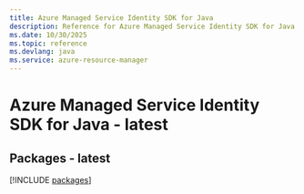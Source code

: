 ```yaml
---
title: Azure Managed Service Identity SDK for Java
description: Reference for Azure Managed Service Identity SDK for Java
ms.date: 10/30/2025
ms.topic: reference
ms.devlang: java
ms.service: azure-resource-manager
---
```

# Azure Managed Service Identity SDK for Java - latest
## Packages - latest
[!INCLUDE [packages](managed-service-identity-index.md)]
